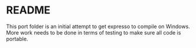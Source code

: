 # README

This port folder is an initial attempt to get expresso to compile on Windows.
More work needs to be done in terms of testing to make sure all code is portable.
